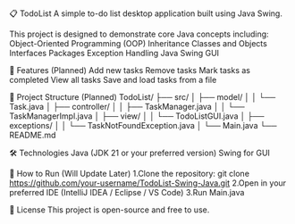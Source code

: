 📋 TodoList
A simple to-do list desktop application built using Java Swing.
 
This project is designed to demonstrate core Java concepts including:
  Object-Oriented Programming (OOP)
  Inheritance
  Classes and Objects
  Interfaces
  Packages
  Exception Handling
  Java Swing GUI

📌 Features (Planned)
  Add new tasks
  Remove tasks
  Mark tasks as completed
  View all tasks
  Save and load tasks from a file

📁 Project Structure (Planned)
TodoList/
├── src/
│   ├── model/
│   │   └── Task.java
│   ├── controller/
│   │   ├── TaskManager.java
│   │   └── TaskManagerImpl.java
│   ├── view/
│   │   └── TodoListGUI.java
│   ├── exceptions/
│   │   └── TaskNotFoundException.java
│   └── Main.java
└── README.md

🛠️ Technologies
Java (JDK 21 or your preferred version)
Swing for GUI

🚀 How to Run (Will Update Later)
  1.Clone the repository:
    git clone https://github.com/your-username/TodoList-Swing-Java.git
  2.Open in your preferred IDE (IntelliJ IDEA / Eclipse / VS Code)
  3.Run Main.java

📌 License
This project is open-source and free to use.
